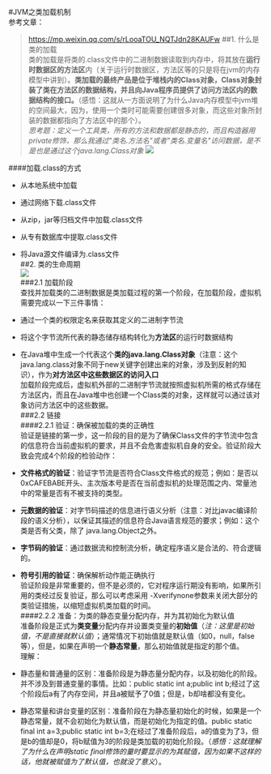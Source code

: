 #JVM之类加载机制  
参考文章：  
>https://mp.weixin.qq.com/s/rLooaTOU_NQTJdn28KAUFw
##1. 什么是类的加载  
类的加载是将类的.class文件中的二进制数据读取到内存中，将其放在**运行时数据区的方法区**内（关于运行时数据区，方法区等的只是将在jvm的内存模型中讲到）。**类加载的最终产品是位于堆栈内的Class对象，Class对象封装了类在方法区的数据结构，并且向Java程序员提供了访问方法区内的数据结构的接口。**（感悟：这就从一方面说明了为什么Java内存模型中jvm堆的空间最大，因为，使用一个类时可能需要创建很多对象，而这些对象所封装的数据都指向了方法区中的那个）。  
*思考题：定义一个工具类，所有的方法和数据都是静态的，而且构造器用private修饰，那么我通过"类名.方法名"或者"类名.变量名"访问数据，是不是也是通过这个java.lang.Class对象*
![](https://mmbiz.qpic.cn/mmbiz_png/PgqYrEEtEnokxXiapDdvntH8PGwa0zGXMqaq9p1LDCF7iadMBibd685uYCy8u0yhb5dmlvLRwgzNueNdSdWdvEwww/640?wx_fmt=png&tp=webp&wxfrom=5&wx_lazy=1)  
  
####加载.class的方式  

* 从本地系统中加载  
* 通过网络下载.class文件  
* 从zip，jar等归档文件中加载.class文件  
* 从专有数据库中提取.class文件  
* 将Java源文件编译为.class文件  
##2. 类的生命周期  
![](https://mmbiz.qpic.cn/mmbiz_png/PgqYrEEtEnokxXiapDdvntH8PGwa0zGXMyIBnM38m8eKia8wAVY8aXb0NhM9wFNDLVuoFKIZ0Q2SBk5yibFgXsXOw/640?wx_fmt=png&tp=webp&wxfrom=5&wx_lazy=1&retryload=1)  
###2.1 加载阶段  
查找并加载类的二进制数据是类加载过程的第一个阶段，在加载阶段，虚拟机需要完成以一下三件事情：  

* 通过一个类的权限定名来获取其定义的二进制字节流  
* 将这个字节流所代表的静态储存结构转化为**方法区**的运行时数据结构  
* 在Java堆中生成一个代表这个**类的java.lang.Class对象**（注意：这个java.lang.class对象不同于new关键字创建出来的对象，涉及到反射的知识），作为**对方法区中这些数据区的访问入口**  
加载阶段完成后，虚拟机外部的二进制字节流就按照虚拟机所需的格式存储在方法区内，而且在Java堆中也创建一个Class类的对象，这样就可以通过该对象访问方法区中的这些数据。  
###2.2 链接  
####2.2.1 验证：确保被加载的类的正确性  
验证是链接的第一步，这一阶段的目的是为了确保Class文件的字节流中包含的信息符合当前虚拟机的要求，并且不会危害虚拟机自身的安全。验证阶段大致会完成4个阶段的检验动作：  

* **文件格式的验证**：验证字节流是否符合Class文件格式的规范；例如：是否以 0xCAFEBABE开头、主次版本号是否在当前虚拟机的处理范围之内、常量池中的常量是否有不被支持的类型。  
* **元数据的验证**：对字节码描述的信息进行语义分析（注意：对比javac编译阶段的语义分析），以保证其描述的信息符合Java语言规范的要求；例如：这个类是否有父类，除了 java.lang.Object之外。 
* **字节码的验证**：通过数据流和控制流分析，确定程序语义是合法的、符合逻辑的。  
* **符号引用的验证**：确保解析动作能正确执行  
验证阶段是非常重要的，但不是必须的，它对程序运行期没有影响，如果所引用的类经过反复验证，那么可以考虑采用 -Xverifynone参数来关闭大部分的类验证措施，以缩短虚拟机类加载的时间。  
####2.2.2 准备：为类的静态变量分配内存，并为其初始化为默认值  
准备阶段是正式为**类变量**分配内存并设置类变量的**初始值**（*注：这里是初始值，不是直接就默认值*）；通常情况下初始值就是默认值（如0，null，false等），但是，如果在声明一个**静态常量**，那么初始值就是指定的那个值。  
理解：  
* 静态量和普通量的区别：准备阶段是为静态量分配内存，以及初始化的阶段。并不涉及到普通变量的事情。比如：public static int a;public int b;经过了这个阶段后a有了内存空间，并且a被赋予了0值；但是，b却啥都没有变化。  
* 静态常量和讲台变量的区别：准备阶段在为静态量初始化的时候，如果是一个静态常量，就不会初始化为默认值，而是初始化为指定的值。public static final int a=3;public static int b=3;在经过了准备阶段后，a的值变为了3，但是b的值却是0，将b赋值为3的阶段是类加载的初始化阶段。（*感悟：这就理解了为什么在声明static final修饰的量时要显示的为其赋值，因为如果不这样的话，他就被赋值为了默认值，也就没了意义*）。
